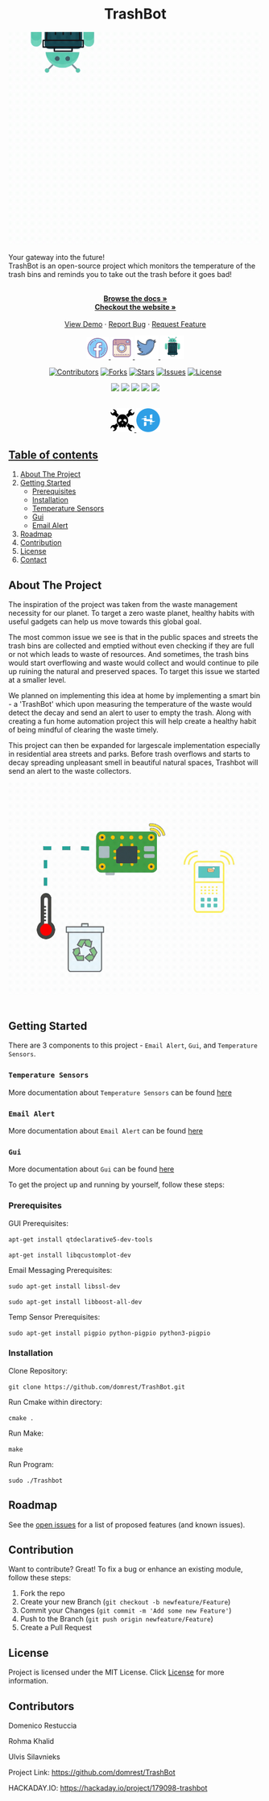 <h1 align="center"> TrashBot </h1>

<p align="center">
<img src="images/Facebook Post 940x788 px (3).gif" alt="logo for Trashbot">
</p>
Your gateway into the future!
</br>
TrashBot is an open-source project which monitors the temperature of the trash bins and reminds you to take out the trash before it goes bad!
</br>
<p align="center">
    </br>
<a href="https://domrest.github.io/TrashBot/"><strong>Browse the docs »</strong></a>
    </br>
    <a href="https://www.trashbot.info/"><strong>Checkout the website »</strong></a>
    </br>
    </br> 
    <a href="https://github.com/domrest/TrashBot/docs/Messaging.md">View Demo</a>
    ·
    <a href="https://github.com/domrest/TrashBot/issues">Report Bug</a>
    ·
    <a href="https://github.com/domrest/TrashBot/issues">Request Feature</a>
</p>

<p align="center">
<a href="https://www.facebook.com/TrashBotOfficial"><img  src="images/fb_logo.png"  width="44" height="44">
<a href="https://www.instagram.com/thetrashbotofficial/"><img src="images/instagram_logo.png" width="44" height="44">
<a href="https://twitter.com/Trashbo27883021"><img  src="images/twitter.png"  width="47" height="47">
<a href="https://www.trashbot.info/"><img  src="images/logo_n3_insta_white.png"  width="47" height="47">
</p>
<div align="center">
    
 
[![Contributors](https://img.shields.io/github/contributors/domrest/TrashBot.svg?style=for-the-badge&logo=probot&color=1abc9c)](https://github.com/domrest/TrashBot/graphs/contributors)
[![Forks](https://img.shields.io/github/forks/domrest/TrashBot.svg?style=for-the-badge&logo=probot&color=1abc9c)](https://github.com/domrest/TrashBot/network/members)
[![Stars](https://img.shields.io/github/stars/domrest/TrashBot.svg?style=for-the-badge&logo=probot&color=1abc9c)](https://github.com/domrest/TrashBot/stargazers)
[![Issues](https://img.shields.io/github/issues/domrest/TrashBot.svg?style=for-the-badge&logo=probot&color=1abc9c)](https://github.com/domrest/TrashBot/issues)
[![License](https://img.shields.io/github/license/domrest/TrashBot.svg?style=for-the-badge&logo=probot&color=1abc9c)](https://github.com/domrest/TrashBot/blob/main/LICENSE)
</div>
<div align="center">

![](https://img.shields.io/badge/OS-Debian-informational?style=plastic&color=1f425f)
![](https://img.shields.io/badge/Hardware-RaspberryPi4-informational?style=plastic&color=1f425f)
![](https://img.shields.io/badge/Hardware-Tsic306-informational?style=plastic&logo=<LOGO_NAME>&logoColor=white&color=1f425f)
![](https://img.shields.io/badge/Hardware-Sensors-informational?style=plastic&logo=<LOGO_NAME>&logoColor=white&color=1f425f)
![](https://img.shields.io/badge/Code-C++-informational?style=plastic&logo=<LOGO_NAME>&logoColor=white&color=1f425f)
</div>
</br>

<div align="center">
<a href="https://hackaday.io/project/179098-trashbot">  <img  src="images/hack2.png"  width="47" height="47">
  <a href="https://www.hackster.io/rohmakhalid1994/trashbot-ffdec7">  <img  src="images/hacks1.png"  width="47" height="47">
 </div>
<!-- TABLE OF CONTENTS -->

## Table of contents
<ol>
    <li><a href="#about-the-project">About The Project</a></li>
    <li><a href="#getting-started">Getting Started</a>
       <ul>
          <li><a href="#Prerequisites">Prerequisites</a</li>
          <li><a href="#Installation">Installation</a</li> 
          <li><a href="#Temperature-Sensors">Temperature Sensors</a</li>
          <li><a href="#Gui">Gui</a</li>
          <li><a href="#Email-Alert">Email Alert</a</li>
       </ul>
      </li>
    <li><a href="#roadmap">Roadmap</a></li>
    <li><a href="#contribution">Contribution</a></li>
    <li><a href="#license">License</a></li>
    <li><a href="#contact">Contact</a></li>
</ol>
        
## About The Project

The inspiration of the project was taken from the waste management necessity for our planet. To target a zero waste planet, healthy habits with useful gadgets can help us move towards this global goal. 

The most common issue we see is that in the public spaces and streets the trash bins are collected and emptied without even checking if they are full or not which leads to waste of resources. And sometimes, the trash bins would start overflowing and waste would collect and would continue to pile up ruining the natural and preserved spaces. To target this issue we started at a smaller level.

We planned on implementing this idea at home by implementing a smart bin - a 'TrashBot' which upon measuring the temperature of the waste would detect the decay and send an alert to user to empty the trash. Along with creating a fun home automation project this will help create a healthy habit of being mindful of clearing the waste timely.

This project can then be expanded for largescale implementation especially in residential area streets and parks. Before trash overflows and starts to decay spreading unpleasant smell in beautiful natural spaces, Trashbot will send an alert to the waste collectors.
</br>

<div align="center">
  <img src="images/Facebook Post 940x788 px (4).gif" alt="Animation" width="600">
</div>
</br>

## Getting Started

There are 3 components to this project - `Email Alert`, `Gui`, and `Temperature Sensors`.

### `Temperature Sensors` 
More documentation about `Temperature Sensors` can be found [here](./docs/TemperatureSensors.md)
### `Email Alert`
More documentation about `Email Alert` can be found [here](./docs/Messaging.md)
### `Gui`
More documentation about `Gui` can be found [here](./docs/GUI.md)

To get the project up and running by yourself, follow these steps:
### Prerequisites

GUI Prerequisites:

`apt-get install qtdeclarative5-dev-tools`

`apt-get install libqcustomplot-dev`

Email Messaging Prerequisites:

`sudo apt-get install libssl-dev`

`sudo apt-get install libboost-all-dev`

Temp Sensor Prerequisites:

`sudo apt-get install pigpio python-pigpio python3-pigpio`


### Installation

Clone Repository:

`git clone https://github.com/domrest/TrashBot.git`

Run Cmake within directory:

`cmake .`

Run Make:

`make`

Run Program:

`sudo ./Trashbot`



## Roadmap
See the [open issues](https://github.com/domrest/TrashBot/issues) for a list of proposed features (and known issues).

## Contribution
Want to contribute? Great!
To fix a bug or enhance an existing module, follow these steps:

1. Fork the repo
2. Create your new Branch (`git checkout -b newfeature/Feature`)
3. Commit your Changes (`git commit -m 'Add some new Feature'`)
4. Push to the Branch (`git push origin newfeature/Feature`)
5. Create a Pull Request

## License
Project is licensed under the MIT License. Click [License](./LICENSE) for more information.

## Contributors
Domenico Restuccia 

Rohma Khalid

Ulvis Silavnieks

Project Link: https://github.com/domrest/TrashBot

HACKADAY.IO: https://hackaday.io/project/179098-trashbot
